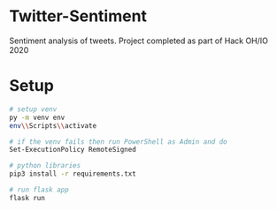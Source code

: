 # Twitter-Sentiment
Sentiment analysis of tweets. Project completed as part of Hack OH/IO 2020


# Setup
``` bash
# setup venv
py -m venv env
env\\Scripts\\activate

# if the venv fails then run PowerShell as Admin and do
Set-ExecutionPolicy RemoteSigned

# python libraries
pip3 install -r requirements.txt

# run flask app
flask run
```